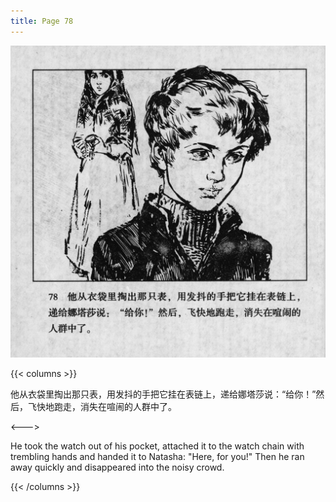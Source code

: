 ```yaml
---
title: Page 78
---
```


![biao page](./../../images/biao/seifert0726_biao_0082_078.jpg)

{{< columns >}}

他从衣袋里掏出那只表，用发抖的手把它挂在表链上，递给娜塔莎说：“给你！”然后，飞快地跑走，消失在喧闹的人群中了。

<--->

He took the watch out of his pocket, attached it to the watch chain with trembling hands and handed it to Natasha: "Here, for you!" Then he ran away quickly and disappeared into the noisy crowd.

{{< /columns >}}
